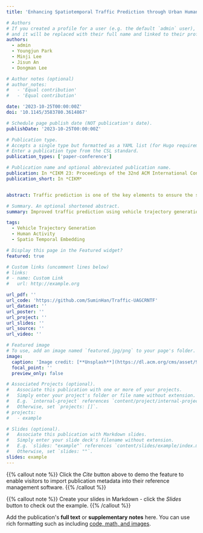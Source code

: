 ```yaml
---
title: 'Enhancing Spatiotemporal Traffic Prediction through Urban Human Activity Analysis'

# Authors
# If you created a profile for a user (e.g. the default `admin` user), write the username (folder name) here
# and it will be replaced with their full name and linked to their profile.
authors:
  - admin
  - Youngjun Park
  - Minji Lee
  - Jisun An
  - Dongman Lee

# Author notes (optional)
# author_notes:
#   - 'Equal contribution'
#   - 'Equal contribution'

date: '2023-10-25T00:00:00Z'
doi: '10.1145/3583780.3614867'

# Schedule page publish date (NOT publication's date).
publishDate: '2023-10-25T00:00:00Z'

# Publication type.
# Accepts a single type but formatted as a YAML list (for Hugo requirements).
# Enter a publication type from the CSL standard.
publication_types: ['paper-conference']

# Publication name and optional abbreviated publication name.
publication: In *CIKM 23: Proceedings of the 32nd ACM International Conference on Information and Knowledge Management*
publication_short: In *CIKM*


abstract: Traffic prediction is one of the key elements to ensure the safety and convenience of citizens. Existing traffic prediction models primarily focus on deep learning architectures to capture spatial and temporal correlation. They often overlook the underlying nature of traffic. Specifically, the sensor networks in most traffic datasets do not accurately represent the actual road network exploited by vehicles, failing to provide insights into the traffic patterns in urban activities. To overcome these limitations, we propose an improved traffic prediction method based on graph convolution deep learning algorithms. We leverage human activity frequency data from National Household Travel Survey to enhance the inference capability of a causal relationship between activity and traffic patterns. Despite making minimal modifications to the conventional graph convolutional recurrent networks and graph convolutional transformer architectures, our approach achieves state-of-the-art performance without introducing excessive computational overhead.

# Summary. An optional shortened abstract.
summary: Improved traffic prediction using vehicle trajectory generation based on human activity for GCN models.

tags:
  - Vehicle Trajectory Generation
  - Human Activity
  - Spatio Temporal Embedding

# Display this page in the Featured widget?
featured: true

# Custom links (uncomment lines below)
# links:
# - name: Custom Link
#   url: http://example.org

url_pdf: ''
url_code: 'https://github.com/SuminHan/Traffic-UAGCRNTF'
url_dataset: ''
url_poster: ''
url_project: ''
url_slides: ''
url_source: ''
url_video: ''

# Featured image
# To use, add an image named `featured.jpg/png` to your page's folder.
image:
  caption: 'Image credit: [**Unsplash**](https://dl.acm.org/cms/asset/97b52a6b-ec86-4a1d-8638-6b5747c80d61/3583780.3614867.key.jpg)'
  focal_point: ''
  preview_only: false

# Associated Projects (optional).
#   Associate this publication with one or more of your projects.
#   Simply enter your project's folder or file name without extension.
#   E.g. `internal-project` references `content/project/internal-project/index.md`.
#   Otherwise, set `projects: []`.
# projects:
#   - example

# Slides (optional).
#   Associate this publication with Markdown slides.
#   Simply enter your slide deck's filename without extension.
#   E.g. `slides: "example"` references `content/slides/example/index.md`.
#   Otherwise, set `slides: ""`.
slides: example
---
```


{{% callout note %}}
Click the _Cite_ button above to demo the feature to enable visitors to import publication metadata into their reference management software.
{{% /callout %}}

{{% callout note %}}
Create your slides in Markdown - click the _Slides_ button to check out the example.
{{% /callout %}}

Add the publication's **full text** or **supplementary notes** here. You can use rich formatting such as including [code, math, and images](https://docs.hugoblox.com/content/writing-markdown-latex/).
